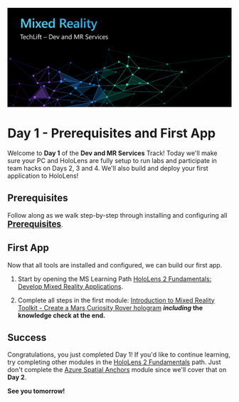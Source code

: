 ![Dev Track Banner](Images/MRTL-DevBanner.png)

# Day 1 - Prerequisites and First App

Welcome to **Day 1** of the **Dev and MR Services** Track! Today we'll make sure your PC and HoloLens are fully setup to run labs and participate in team hacks on Days 2, 3 and 4. We'll also build and deploy your first application to HoloLens!

## Prerequisites

Follow along as we walk step-by-step through installing and configuring all <span style="font-size:14.0pt">**[Prerequisites](prerequisites.md)**</span>.

## First App

Now that all tools are installed and configured, we can build our first app. 

1. Start by opening the MS Learning Path [HoloLens 2 Fundamentals: Develop Mixed Reality Applications](https://docs.microsoft.com/en-us/learn/paths/beginner-hololens-2-tutorials/).

1. Complete all steps in the first module: [Introduction to Mixed Reality Toolkit - Create a Mars Curiosity Rover hologram](https://docs.microsoft.com/en-us/learn/modules/learn-mrtk-tutorials/) ***including* the knowledge check at the end.**

## Success

Congratulations, you just completed Day 1! If you'd like to continue learning, try completing other modules in the [HoloLens 2 Fundamentals](https://docs.microsoft.com/en-us/learn/paths/beginner-hololens-2-tutorials/) path. Just don't complete the [Azure Spatial Anchors]() module since we'll cover that on **Day 2**.

**See you tomorrow!**
